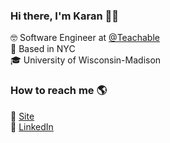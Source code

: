 ### Hi there, I'm Karan 👋🏽

🤓 Software Engineer at [@Teachable](https://github.com/UseFedora) <br>
🗽 Based in NYC <br>
🎓 University of Wisconsin-Madison

### How to reach me 🌎

🚀 [Site](https://karanaditya.com) <br>
🔗 [LinkedIn](https://linkedin.com/in/karanaditya993) <br>
